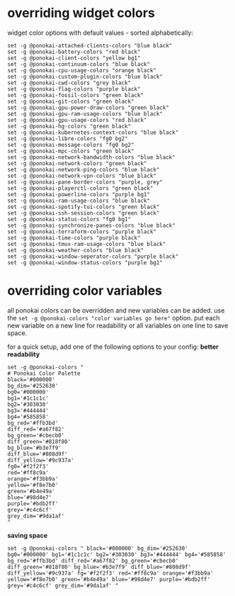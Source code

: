 # overriding widget colors
widget color options with default values - sorted alphabetically:
```
set -g @ponokai-attached-clients-colors "blue black"
set -g @ponokai-battery-colors "red black"
set -g @ponokai-client-colors "yellow bg1"
set -g @ponokai-continuum-colors "blue black"
set -g @ponokai-cpu-usage-colors "orange black"
set -g @ponokai-custom-plugin-colors "blue black"
set -g @ponokai-cwd-colors "grey black"
set -g @ponokai-flag-colors "purple black"
set -g @ponokai-fossil-colors "green black"
set -g @ponokai-git-colors "green black"
set -g @ponokai-gpu-power-draw-colors "green black"
set -g @ponokai-gpu-ram-usage-colors "blue black"
set -g @ponokai-gpu-usage-colors "red black"
set -g @ponokai-hg-colors "green black"
set -g @ponokai-kubernetes-context-colors "blue black"
set -g @ponokai-libre-colors "fg0 bg2"
set -g @ponokai-message-colors "fg0 bg2"
set -g @ponokai-mpc-colors "green black"
set -g @ponokai-network-bandwidth-colors "blue black"
set -g @ponokai-network-colors "green black"
set -g @ponokai-network-ping-colors "blue black"
set -g @ponokai-network-vpn-colors "blue black"
set -g @ponokai-pane-border-colors "purple, grey"
set -g @ponokai-playerctl-colors "green black"
set -g @ponokai-powerline-colors "purple bg1"
set -g @ponokai-ram-usage-colors "blue black"
set -g @ponokai-spotify-tui-colors "green black"
set -g @ponokai-ssh-session-colors "green black"
set -g @ponokai-status-colors "fg0 bg1"
set -g @ponokai-synchronize-panes-colors "blue black"
set -g @ponokai-terraform-colors "purple black"
set -g @ponokai-time-colors "purple black"
set -g @ponokai-tmux-ram-usage-colors "blue black"
set -g @ponokai-weather-colors "blue black"
set -g @ponokai-window-seperator-colors "purple black"
set -g @ponokai-window-status-colors "purple bg1"
```

# overriding color variables

all ponokai colors can be overridden and new variables can be added.
use the `set -g @ponokai-colors "color variables go here"` option. put each new variable on a new line for readability or all variables on one line to save space.

for a quick setup, add one of the following options to your config:
**better readability**
```
set -g @ponokai-colors "
# Ponokai Color Palette
black='#000000'
bg_dim='#252630'
bg0='#000000'
bg1='#1c1c1c'
bg2='#303030'
bg3='#444444'
bg4='#585858'
bg_red='#ffb3bd'
diff_red='#a67f82'
bg_green='#cbecb0'
diff_green='#818f80'
bg_blue='#b3e7f9'
diff_blue='#808d9f'
diff_yellow='#9c937a'
fg0='#f2f2f3'
red='#ff8c9a'
orange='#f3bb9a'
yellow='#f8e7b0'
green='#b4e49a'
blue='#98d4e7'
purple='#bdb2ff'
grey='#c4c6cf'
grey_dim='#9da1af'
"
```
**saving space**
```
set -g @ponokai-colors " black='#000000' bg_dim='#252630' bg0='#000000' bg1='#1c1c1c' bg2='#303030' bg3='#444444' bg4='#585858' bg_red='#ffb3bd' diff_red='#a67f82' bg_green='#cbecb0' diff_green='#818f80' bg_blue='#b3e7f9' diff_blue='#808d9f' diff_yellow='#9c937a' fg='#f2f2f3' red='#ff8c9a' orange='#f3bb9a' yellow='#f8e7b0' green='#b4e49a' blue='#98d4e7' purple='#bdb2ff' grey='#c4c6cf' grey_dim='#9da1af' "
```
